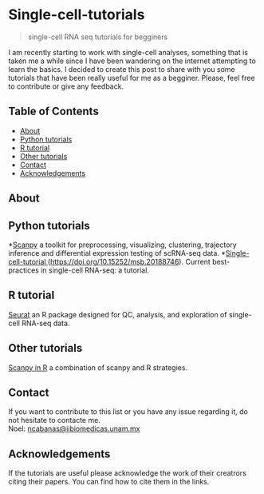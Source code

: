 # Single-cell-tutorials
> single-cell RNA seq tutorials for begginers

I am recently starting to work with single-cell analyses, something that is taken me a while since I have been wandering on the internet attempting to learn the basics. I decided to create this post to share with you some tutorials that have been really useful for me as a begginer. Please, feel free to contribute or give any feedback. 


<!-- TABLE OF CONTENTS -->
## Table of Contents

* [About](#About)
* [Python tutorials](#Python-tutorials)
* [R tutorial](#R-tutorial)
* [Other tutorials](#Other-tutorials)
* [Contact](#Contact)
* [Acknowledgements](#acknowledgements)


## About

## Python tutorials

*[Scanpy](https://scanpy.readthedocs.io/en/stable/#) a toolkit for preprocessing, visualizing, clustering, trajectory inference and differential expression testing of scRNA-seq data.
*[Single-cell-tutorial ](https://github.com/theislab/single-cell-tutorial)(https://doi.org/10.15252/msb.20188746). Current best-practices in single-cell RNA-seq: a tutorial.



## R tutorial
[Seurat](https://satijalab.org/seurat/) an R package designed for QC, analysis, and exploration of single-cell RNA-seq data.


## Other tutorials
[Scanpy in R](https://theislab.github.io/scanpy-in-R/#content) a combination of scanpy and R strategies.


## Contact
If you want to contribute to this list or you have any issue regarding it, do not hesitate to contacte me.                            
Noel: ncabanas@iibiomedicas.unam.mx


## Acknowledgements
If the tutorials are useful please acknowledge the work of their creatrors citing their papers.
You can find how to cite them in the links.


